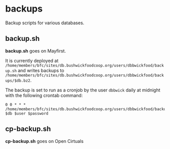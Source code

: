 # backups

Backup scripts for various databases.

## backup.sh

**backup.sh** goes on Mayfirst.

It is currently deployed at `/home/members/bfc/sites/db.bushwickfoodcoop.org/users/dbbwickfood/backup.sh` and writes backups to `/home/members/bfc/sites/db.bushwickfoodcoop.org/users/dbbwickfood/backups/$db.bz2`.

The backup is set to run as a cronjob by the user `dbbwick` daily at midnight with the following crontab command:

```
0 0 * * * /home/members/bfc/sites/db.bushwickfoodcoop.org/users/dbbwickfood/backup.sh $db $user $password
```

## cp-backup.sh

**cp-backup.sh** goes on Open Cirtuals
